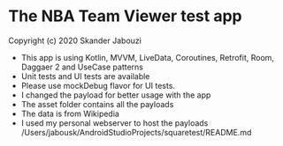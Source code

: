 # The NBA Team Viewer test app

Copyright (c) 2020 Skander Jabouzi

* This app is using Kotlin, MVVM, LiveData, Coroutines, Retrofit, Room, Daggaer 2 and UseCase patterns
* Unit tests and UI tests are available
* Please use mockDebug flavor for UI tests.
* I changed the payload for better usage with the app
* The asset folder contains all the payloads
* The data is from Wikipedia 
* I used my personal webserver to host the payloads
/Users/jabousk/AndroidStudioProjects/squaretest/README.md
